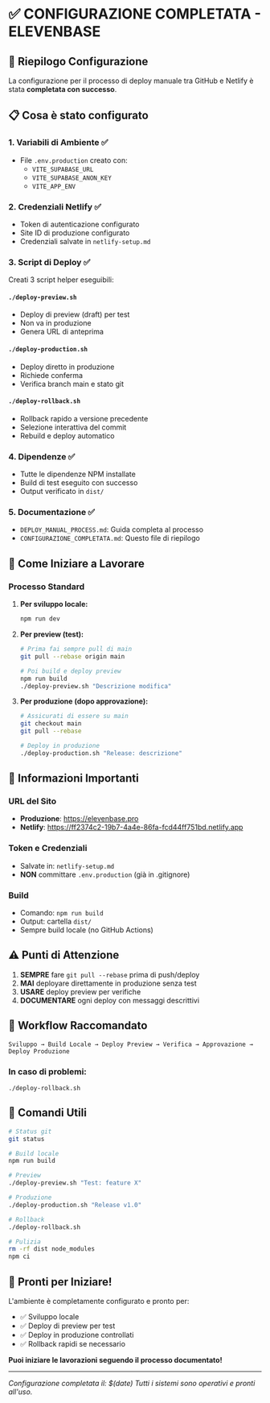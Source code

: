 # ✅ CONFIGURAZIONE COMPLETATA - ELEVENBASE

## 🎯 Riepilogo Configurazione

La configurazione per il processo di deploy manuale tra GitHub e Netlify è stata **completata con successo**.

## 📋 Cosa è stato configurato

### 1. **Variabili di Ambiente** ✅
- File `.env.production` creato con:
  - `VITE_SUPABASE_URL`
  - `VITE_SUPABASE_ANON_KEY`
  - `VITE_APP_ENV`

### 2. **Credenziali Netlify** ✅
- Token di autenticazione configurato
- Site ID di produzione configurato
- Credenziali salvate in `netlify-setup.md`

### 3. **Script di Deploy** ✅
Creati 3 script helper eseguibili:

#### `./deploy-preview.sh`
- Deploy di preview (draft) per test
- Non va in produzione
- Genera URL di anteprima

#### `./deploy-production.sh`
- Deploy diretto in produzione
- Richiede conferma
- Verifica branch main e stato git

#### `./deploy-rollback.sh`
- Rollback rapido a versione precedente
- Selezione interattiva del commit
- Rebuild e deploy automatico

### 4. **Dipendenze** ✅
- Tutte le dipendenze NPM installate
- Build di test eseguito con successo
- Output verificato in `dist/`

### 5. **Documentazione** ✅
- `DEPLOY_MANUAL_PROCESS.md`: Guida completa al processo
- `CONFIGURAZIONE_COMPLETATA.md`: Questo file di riepilogo

## 🚀 Come Iniziare a Lavorare

### Processo Standard

1. **Per sviluppo locale:**
   ```bash
   npm run dev
   ```

2. **Per preview (test):**
   ```bash
   # Prima fai sempre pull di main
   git pull --rebase origin main
   
   # Poi build e deploy preview
   npm run build
   ./deploy-preview.sh "Descrizione modifica"
   ```

3. **Per produzione (dopo approvazione):**
   ```bash
   # Assicurati di essere su main
   git checkout main
   git pull --rebase
   
   # Deploy in produzione
   ./deploy-production.sh "Release: descrizione"
   ```

## 📌 Informazioni Importanti

### URL del Sito
- **Produzione**: https://elevenbase.pro
- **Netlify**: https://ff2374c2-19b7-4a4e-86fa-fcd44ff751bd.netlify.app

### Token e Credenziali
- Salvate in: `netlify-setup.md`
- **NON** committare `.env.production` (già in .gitignore)

### Build
- Comando: `npm run build`
- Output: cartella `dist/`
- Sempre build locale (no GitHub Actions)

## ⚠️ Punti di Attenzione

1. **SEMPRE** fare `git pull --rebase` prima di push/deploy
2. **MAI** deployare direttamente in produzione senza test
3. **USARE** deploy preview per verifiche
4. **DOCUMENTARE** ogni deploy con messaggi descrittivi

## 🔄 Workflow Raccomandato

```
Sviluppo → Build Locale → Deploy Preview → Verifica → Approvazione → Deploy Produzione
```

### In caso di problemi:
```
./deploy-rollback.sh
```

## 📝 Comandi Utili

```bash
# Status git
git status

# Build locale
npm run build

# Preview
./deploy-preview.sh "Test: feature X"

# Produzione
./deploy-production.sh "Release v1.0"

# Rollback
./deploy-rollback.sh

# Pulizia
rm -rf dist node_modules
npm ci
```

## 🎉 Pronti per Iniziare!

L'ambiente è completamente configurato e pronto per:
- ✅ Sviluppo locale
- ✅ Deploy di preview per test
- ✅ Deploy in produzione controllati
- ✅ Rollback rapidi se necessario

**Puoi iniziare le lavorazioni seguendo il processo documentato!**

---

*Configurazione completata il: $(date)*
*Tutti i sistemi sono operativi e pronti all'uso.*